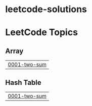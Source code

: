 # leetcode-solutions
<!---LeetCode Topics Start-->
# LeetCode Topics
## Array
|  |
| ------- |
| [0001-two-sum](https://github.com/zubairjameel/leetcode-solutions/tree/master/0001-two-sum) |
## Hash Table
|  |
| ------- |
| [0001-two-sum](https://github.com/zubairjameel/leetcode-solutions/tree/master/0001-two-sum) |
<!---LeetCode Topics End-->